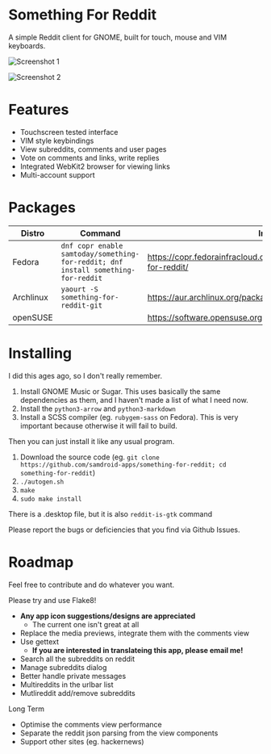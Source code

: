 # Something For Reddit

A simple Reddit client for GNOME, built for touch, mouse and VIM keyboards.

![Screenshot 1](http://people.sugarlabs.org/sam/reddit-screenshots/SS1.png)

![Screenshot 2](http://people.sugarlabs.org/sam/reddit-screenshots/SS2.png)

# Features

* Touchscreen tested interface
* VIM style keybindings
* View subreddits, comments and user pages
* Vote on comments and links, write replies
* Integrated WebKit2 browser for viewing links
* Multi-account support

# Packages

| Distro | Command | Info |
|--------|---------|------|
| Fedora | `dnf copr enable samtoday/something-for-reddit; dnf install something-for-reddit` | https://copr.fedorainfracloud.org/coprs/samtoday/something-for-reddit/ |
| Archlinux | `yaourt -S something-for-reddit-git` | https://aur.archlinux.org/packages/something-for-reddit-git/ |
| openSUSE | | https://software.opensuse.org/package/something-for-reddit |

# Installing

I did this ages ago, so I don't really remember.

1.  Install GNOME Music or Sugar.  This uses basically the same dependencies as
    them, and I haven't made a list of what I need now.
2.  Install the `python3-arrow`  and `python3-markdown`
3.  Install a SCSS compiler (eg. `rubygem-sass` on Fedora).  This is very
    important because otherwise it will fail to build.

Then you can just install it like any usual program.

1.  Download the source code (eg. `git clone https://github.com/samdroid-apps/something-for-reddit; cd something-for-reddit`)
2.  `./autogen.sh`
3.  `make`
4.  `sudo make install`

There is a .desktop file, but it is also `reddit-is-gtk` command

Please report the bugs or deficiencies that you find via Github Issues.

# Roadmap

Feel free to contribute and do whatever you want.

Please try and use Flake8!

* **Any app icon suggestions/designs are appreciated**
    - The current one isn't great at all
* Replace the media previews, integrate them with the comments view
* Use gettext
    - **If you are interested in translateing this app, please email me!**
* Search all the subreddits on reddit
* Manage subreddits dialog
* Better handle private messages
* Multireddits in the urlbar list
* Mutlireddit add/remove subreddits

Long Term

* Optimise the comments view performance
* Separate the reddit json parsing from the view components
* Support other sites (eg. hackernews)
